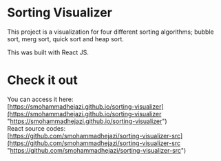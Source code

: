 # Sorting Visualizer
This project is a visualization for four different sorting algorithms; bubble sort, merg sort, quick sort and heap sort.

This was built with React JS.

# Check it out
You can access it here:  
[https://smohammadhejazi.github.io/sorting-visualizer](https://smohammadhejazi.github.io/sorting-visualizer "https://smohammadhejazi.github.io/sorting-visualizer")  
React source codes:  
[https://github.com/smohammadhejazi/sorting-visualizer-src](https://github.com/smohammadhejazi/sorting-visualizer-src "https://github.com/smohammadhejazi/sorting-visualizer-src")